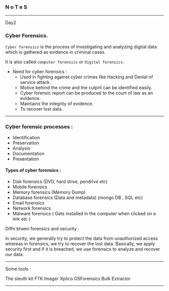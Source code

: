 ### N o T e S

---

Day2

### Cyber Forensics.

`Cyber forensics` is the process of investigating and analyzing digital data which is gathered as evidence in criminal cases.  

It is also called `computer forensics` or `digital forensics`.

* Need for cyber forensics : 
  * Used in fighting against cyber crimes like Hacking and Denial of service attack.
  * Motive behind the crime and the culprit can be identified easily.
  * Cyber forensic report can be produced to the court of law as an evidence.
  * Maintains the integrity of evidence.
  * To recover lost data.

---

### Cyber forensic processes : 

* Identification
* Preservation
* Analysis
* Documentation
* Presentation

#### Types of cyber forensics : 

* Disk forensics (DVD, hard drive, pendrive etc)
* Mobile forensics
* Memory forensics  (Memory Dump)
* Database forensics  (Data and metadata) (mongo DB , SQL etc)
* Email forensics
* Network forensics
* Malware forensics  ( Gets installed in the computer when clicked on a link etc )

Diffn btwen forensics and security : 

In security, we generally try to protect the data from unauthorized access whereas in forensics, we try to recover the lost data.
Basically, we apply security first and if it is breached, we use forensics to analyze and recover our data.

---

Some tools :

The sleuth kit
FTK Imager
Xplico
OSForensics
Bulk Extractor

---


